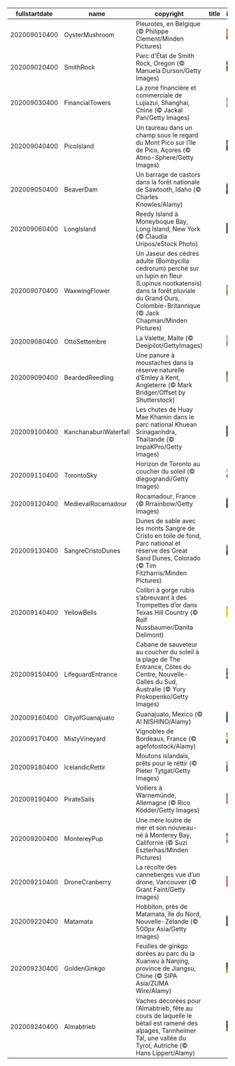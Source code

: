 |fullstartdate|name|copyright|title|image|
|--|--|--|--|--|
202009010400|OysterMushroom|Pleurotes, en Belgique (© Philippe Clement/Minden Pictures)||![](/fr-CA/2020/09/202009010400OysterMushroom.jpg)|
202009020400|SmithRock|Parc d'État de Smith Rock, Oregon (© Manuela Durson/Getty Images)||![](/fr-CA/2020/09/202009020400SmithRock.jpg)|
202009030400|FinancialTowers|La zone financière et commerciale de Lujiazui, Shanghai, Chine (© Jackal Pan/Getty Images)||![](/fr-CA/2020/09/202009030400FinancialTowers.jpg)|
202009040400|PicoIsland|Un taureau dans un champ sous le regard du Mont Pico sur l’île de Pico, Açores (© Atmo-Sphere/Getty Images)||![](/fr-CA/2020/09/202009040400PicoIsland.jpg)|
202009050400|BeaverDam|Un barrage de castors dans la forêt nationale de Sawtooth, Idaho (© Charles Knowles/Alamy)||![](/fr-CA/2020/09/202009050400BeaverDam.jpg)|
202009060400|LongIsland|Reedy Island à Moneyboque Bay, Long Island, New York (© Claudia Uripos/eStock Photo)||![](/fr-CA/2020/09/202009060400LongIsland.jpg)|
202009070400|WaxwingFlower|Un Jaseur des cèdres adulte (Bombycilla cedrorum) perché sur un lupin en fleur (Lupinus nootkatensis) dans la forêt pluviale du Grand Ours, Colombie-Britannique (© Jack Chapman/Minden Pictures)||![](/fr-CA/2020/09/202009070400WaxwingFlower.jpg)|
202009080400|OttoSettembre|La Valette, Malte (© Deejpilot/GettyImages)||![](/fr-CA/2020/09/202009080400OttoSettembre.jpg)|
202009090400|BeardedReedling|Une panure à moustaches dans la réserve naturelle d’Emley à Kent, Angleterre (© Mark Bridger/Offset by Shutterstock)||![](/fr-CA/2020/09/202009090400BeardedReedling.jpg)|
202009100400|KanchanaburiWaterfall|Les chutes de Huay Mae Khamin dans le parc national Khuean Srinagarindra, Thaïlande (© ImpaKPro/Getty Images)||![](/fr-CA/2020/09/202009100400KanchanaburiWaterfall.jpg)|
202009110400|TorontoSky|Horizon de Toronto au coucher du soleil (© diegograndi/Getty Images)||![](/fr-CA/2020/09/202009110400TorontoSky.jpg)|
202009120400|MedievalRocamadour|Rocamadour, France (© Rrrainbow/Getty Images)||![](/fr-CA/2020/09/202009120400MedievalRocamadour.jpg)|
202009130400|SangreCristoDunes|Dunes de sable avec les monts Sangre de Cristo en toile de fond, Parc national et réserve des Great Sand Dunes, Colorado (© Tim Fitzharris/Minden Pictures)||![](/fr-CA/2020/09/202009130400SangreCristoDunes.jpg)|
202009140400|YellowBells|Colibri à gorge rubis s’abreuvant à des Trompettes d’or dans Texas Hill Country (© Rolf Nussbaumer/Danita Delimont)||![](/fr-CA/2020/09/202009140400YellowBells.jpg)|
202009150400|LifeguardEntrance|Cabane de sauveteur au coucher du soleil à la plage de The Entrance, Côtes du Centre, Nouvelle-Galles du Sud, Australie (© Yury Prokopenko/Getty Images)||![](/fr-CA/2020/09/202009150400LifeguardEntrance.jpg)|
202009160400|CityofGuanajuato|Guanajuato, Mexico (© AI NISHINO/Alamy)||![](/fr-CA/2020/09/202009160400CityofGuanajuato.jpg)|
202009170400|MistyVineyard|Vignobles de Bordeaux, France (© agefotostock/Alamy)||![](/fr-CA/2020/09/202009170400MistyVineyard.jpg)|
202009180400|IcelandicRettir|Moutons islandais, prêts pour le réttir (© Pieter Tytgat/Getty Images)||![](/fr-CA/2020/09/202009180400IcelandicRettir.jpg)|
202009190400|PirateSails|Voiliers à Warnemünde, Allemagne (© Rico Ködder/Getty Images)||![](/fr-CA/2020/09/202009190400PirateSails.jpg)|
202009200400|MontereyPup|Une mère loutre de mer et son nouveau-né à Monterey Bay, Californie (© Suzi Eszterhas/Minden Pictures)||![](/fr-CA/2020/09/202009200400MontereyPup.jpg)|
202009210400|DroneCranberry|La récolte des canneberges vue d’un drone, Vancouver (© Grant Faint/Getty Images)||![](/fr-CA/2020/09/202009210400DroneCranberry.jpg)|
202009220400|Matamata|Hobbiton, près de Matamata, île du Nord, Nouvelle-Zélande (© 500px Asia/Getty Images)||![](/fr-CA/2020/09/202009220400Matamata.jpg)|
202009230400|GoldenGinkgo|Feuilles de ginkgo dorées au parc du la Xuanwu à Nanjing, province de Jiangsu, Chine (© SIPA Asia/ZUMA Wire/Alamy)||![](/fr-CA/2020/09/202009230400GoldenGinkgo.jpg)|
202009240400|Almabtrieb|Vaches décorées pour l’Almabtrieb, fête au cours de laquelle le bétail est ramené des alpages, Tannheimer Tal, une vallée du Tyrol, Autriche (© Hans Lippert/Alamy)||![](/fr-CA/2020/09/202009240400Almabtrieb.jpg)|
